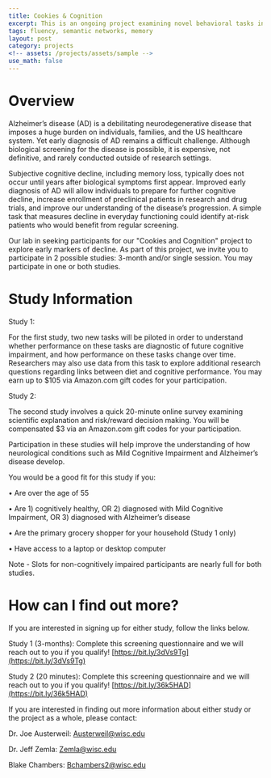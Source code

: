 ```yaml
---
title: Cookies & Cognition
excerpt: This is an ongoing project examining novel behavioral tasks in an aging population
tags: fluency, semantic networks, memory
layout: post
category: projects
<!-- assets: /projects/assets/sample -->
use_math: false
---
```


# Overview

 Alzheimer’s disease (AD) is a debilitating neurodegenerative disease that imposes a huge burden on individuals, families, and the US healthcare system. Yet early diagnosis of AD remains a difficult challenge. Although biological screening for the disease is possible, it is expensive, not definitive, and rarely conducted outside of research settings.

 Subjective cognitive decline, including memory loss, typically does not occur until years after biological symptoms first appear. Improved early diagnosis of AD will allow individuals to prepare for further cognitive decline, increase enrollment of preclinical patients in research and drug trials, and improve our understanding of the disease’s progression. A simple task that measures decline in everyday functioning could identify at-risk patients who would benefit from regular screening. 

 Our lab in seeking participants for our "Cookies and Cognition" project to explore early markers of decline. As part of this project, we invite you to participate in 2 possible studies: 3-month and/or single session. You may participate in one or both studies. 

# Study Information

Study 1: 

For the first study, two new tasks will be piloted in order to understand whether performance on these tasks are diagnostic of future cognitive impairment, and how performance on these tasks change over time. Researchers may also use data from this task to explore additional research questions regarding links between diet and cognitive performance. You may earn up to $105 via Amazon.com gift codes for your participation.

Study 2: 

The second study involves a quick 20-minute online survey examining scientific explanation and risk/reward decision making. You will be compensated $3 via an Amazon.com gift codes for your participation.

Participation in these studies will help improve the understanding of how neurological conditions such as Mild Cognitive Impairment and Alzheimer’s disease develop.

You would be a good fit for this study if you:

•	Are over the age of 55

•	Are 1) cognitively healthy, OR 2) diagnosed with Mild Cognitive Impairment, OR 3) diagnosed with Alzheimer’s disease

•	Are the primary grocery shopper for your household (Study 1 only)

•	Have access to a laptop or desktop computer

Note - Slots for non-cognitively impaired participants are nearly full for both studies.

# How can I find out more?

If you are interested in signing up for either study, follow the links below. 

Study 1 (3-months): Complete this screening questionnaire and we will reach out to you if you qualify!
[https://bit.ly/3dVs9Tg](https://bit.ly/3dVs9Tg)

Study 2 (20 minutes): Complete this screening questionnaire and we will reach out to you if you qualify!
[https://bit.ly/36k5HAD](https://bit.ly/36k5HAD)


If you are interested in finding out more information about either study or the project as a whole, please contact:

Dr. Joe Austerweil: Austerweil@wisc.edu

Dr. Jeff Zemla: Zemla@wisc.edu

Blake Chambers: Bchambers2@wisc.edu
